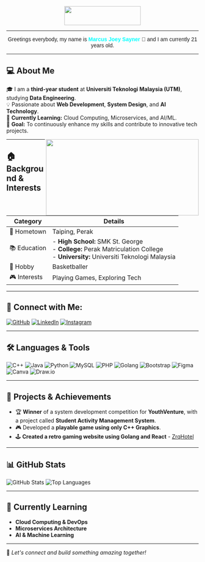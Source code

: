 <!DOCTYPE html>
<head>
   <p align="center"> 
      <img src="https://see.fontimg.com/api/renderfont4/EaLge/eyJyIjoiZnMiLCJoIjo0NCwidyI6MTI1MCwiZnMiOjM1LCJmZ2MiOiIjMTg0NkU1IiwiYmdjIjoiI0ZGRkZGRiIsInQiOjF9/SGVsbG8gdGhlcmUh/matcha.png" height="50" width="200"> 
   </p>

   <hr>

   <p align="center" style="margin:0">
      <span style="font-family:Arial, Helvetica, sans-serif">Greetings everybody, my name is 
         <span style="color:aqua"><b>Marcus Joey Sayner</b></span> 👋 and I am currently 21 years old.
      </span>
   </p>
</head>

---

## **💻 About Me**
🎓 I am a **third-year student** at **Universiti Teknologi Malaysia (UTM)**, studying **Data Engineering**.  
💡 Passionate about **Web Development**, **System Design**, and **AI Technology**.  
📌 **Currently Learning:** Cloud Computing, Microservices, and AI/ML.  
🎯 **Goal:** To continuously enhance my skills and contribute to innovative tech projects.  

<img src="https://res.cloudinary.com/cloudinary-marketing/images/c_fill,w_750/f_auto,q_auto/v1649720751/Web_Assets/blog/Mario_1/Mario_1-gif?_i=AA" height="200" width="400" align="right"> 

---

## **🏠 Background & Interests**
| Category | Details |
|----------|---------|
| 🏡 Hometown | Taiping, Perak |
| 📚 Education | - **High School:** SMK St. George <br> - **College:** Perak Matriculation College <br> - **University:** Universiti Teknologi Malaysia |
| 🏀 Hobby | Basketballer |
| 🎮 Interests | Playing Games, Exploring Tech |

---

## **🔗 Connect with Me:**
[![GitHub](https://img.shields.io/badge/GitHub-000?style=for-the-badge&logo=github&logoColor=white)](https://github.com/xmqrz)
[![LinkedIn](https://img.shields.io/badge/LinkedIn-0A66C2?style=for-the-badge&logo=linkedin&logoColor=white)](https://www.linkedin.com/in/marcus-joey-sayner-664700260/)
[![Instagram](https://img.shields.io/badge/Instagram-E4405F?style=for-the-badge&logo=instagram&logoColor=white)](https://www.instagram.com/xmqrz/)

---

## **🛠️ Languages & Tools**
![C++](https://img.shields.io/badge/C++-00599C?style=for-the-badge&logo=c%2B%2B&logoColor=white)
![Java](https://img.shields.io/badge/Java-ED8B00?style=for-the-badge&logo=java&logoColor=white)
![Python](https://img.shields.io/badge/Python-3776AB?style=for-the-badge&logo=python&logoColor=white)
![MySQL](https://img.shields.io/badge/MySQL-4479A1?style=for-the-badge&logo=mysql&logoColor=white)
![PHP](https://img.shields.io/badge/PHP-777BB4?style=for-the-badge&logo=php&logoColor=white)
![Golang](https://img.shields.io/badge/Go-00ADD8?style=for-the-badge&logo=go&logoColor=white)
![Bootstrap](https://img.shields.io/badge/Bootstrap-7952B3?style=for-the-badge&logo=bootstrap&logoColor=white)
![Figma](https://img.shields.io/badge/Figma-F24E1E?style=for-the-badge&logo=figma&logoColor=white)
![Canva](https://img.shields.io/badge/Canva-00C4CC?style=for-the-badge&logo=canva&logoColor=white)
![Draw.io](https://img.shields.io/badge/Draw.io-F08705?style=for-the-badge&logo=diagrams.net&logoColor=white)

---

## **🚀 Projects & Achievements**
- 🏆 **Winner** of a system development competition for **YouthVenture**, with a project called **Student Activity Management System**.
- 🎮 Developed a **playable game using only C++ Graphics**.
- 🕹️ **Created a retro gaming website using Golang and React** - [ZrqHotel](www.zrqhotel.com)

---

## **📊 GitHub Stats**
![GitHub Stats](https://github-readme-stats.vercel.app/api?username=xmqrz&show_icons=true&theme=radical)
![Top Languages](https://github-readme-stats.vercel.app/api/top-langs/?username=xmqrz&layout=compact&theme=radical)

---

## **🌱 Currently Learning**
- **Cloud Computing & DevOps**
- **Microservices Architecture**
- **AI & Machine Learning**

---

🚀 *Let's connect and build something amazing together!*
